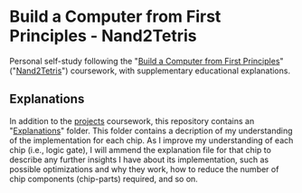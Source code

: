 # Build a Computer from First Principles - Nand2Tetris

Personal self-study following the "[Build a Computer from First Principles](https://www.coursera.org/learn/build-a-computer/)" ("[Nand2Tetris](http://nand2tetris.org/)") coursework, with supplementary educational explanations.

## Explanations

In addition to the [projects](projects) coursework, this repository contains an "[Explanations](explanations)" folder. This folder contains a decription of my understanding of the implementation for each chip. As I improve my understanding of each chip (i.e., logic gate), I will ammend the explanation file for that chip to describe any further insights I have about its implementation, such as possible optimizations and why they work, how to reduce the number of chip components (chip-parts) required, and so on.
